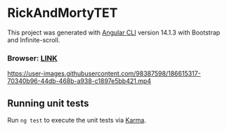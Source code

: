 # RickAndMortyTET

This project was generated with [Angular CLI](https://github.com/angular/angular-cli) version 14.1.3 with Bootstrap and Infinite-scroll.

### Browser: [LINK](https://rick-and-morty-tet.netlify.app/)


https://user-images.githubusercontent.com/98387598/186615317-70340b96-44db-468b-a938-c1897e5bb421.mp4


## Running unit tests

Run `ng test` to execute the unit tests via [Karma](https://karma-runner.github.io).
